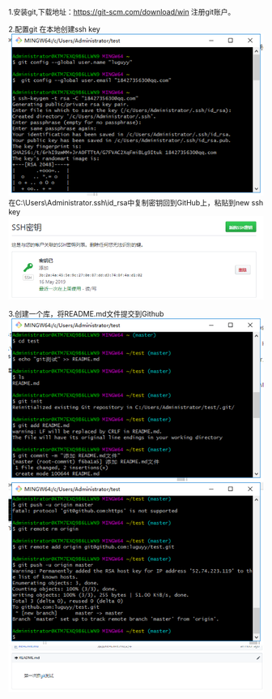 1.安装git,下载地址：https://git-scm.com/download/win
注册git账户。

2.配置git
在本地创建ssh key
![](https://github.com/luguyy/test/blob/master/img/ssh%20key.png)
在C:\Users\Administrator\.ssh\id_rsa中复制密钥回到GitHub上，粘贴到new ssh key
![](https://github.com/luguyy/test/blob/master/img/key.png)

3.创建一个库，将README.md文件提交到Github
![](https://github.com/luguyy/test/blob/master/img/wenjian.png)
![](https://github.com/luguyy/test/blob/master/img/push.png)
![](https://github.com/luguyy/test/blob/master/img/finsh.png)